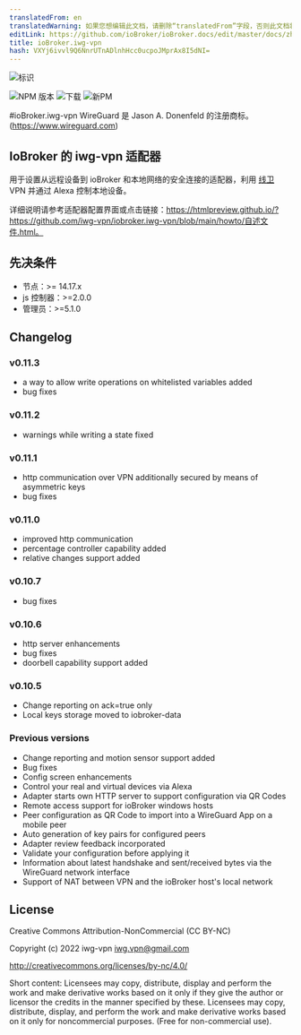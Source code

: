 ```yaml
---
translatedFrom: en
translatedWarning: 如果您想编辑此文档，请删除“translatedFrom”字段，否则此文档将再次自动翻译
editLink: https://github.com/ioBroker/ioBroker.docs/edit/master/docs/zh-cn/adapterref/iobroker.iwg-vpn/README.md
title: ioBroker.iwg-vpn
hash: VXYj6ivvl9Q6NnrUTnADlnhHcc0ucpoJMprAx8I5dNI=
---
```

![标识](../../../en/adapterref/iobroker.iwg-vpn/admin/iwg-vpn.png)

![NPM 版本](http://img.shields.io/npm/v/iobroker.iwg-vpn.svg)
![下载](https://img.shields.io/npm/dm/iobroker.iwg-vpn.svg)
![新PM](https://nodei.co/npm/iobroker.iwg-vpn.png?downloads=true)

#ioBroker.iwg-vpn
WireGuard 是 Jason A. Donenfeld 的注册商标。 (https://www.wireguard.com)

## IoBroker 的 iwg-vpn 适配器
用于设置从远程设备到 ioBroker 和本地网络的安全连接的适配器，利用 [线卫](https://www.wireguard.com) VPN 并通过 Alexa 控制本地设备。

详细说明请参考适配器配置界面或点击链接：https://htmlpreview.github.io/?https://github.com/iwg-vpn/iobroker.iwg-vpn/blob/main/howto/自述文件.html。

## 先决条件
* 节点：>= 14.17.x
* js 控制器：>=2.0.0
* 管理员：>=5.1.0

## Changelog

### v0.11.3
* a way to allow write operations on whitelisted variables added
* bug fixes

### v0.11.2
* warnings while writing a state fixed

### v0.11.1
* http communication over VPN additionally secured by means of asymmetric keys
* bug fixes

### v0.11.0
* improved http communication
* percentage controller capability added
* relative changes support added

### v0.10.7
* bug fixes

### v0.10.6
* http server enhancements
* bug fixes
* doorbell capability support added

### v0.10.5
* Change reporting on ack=true only
* Local keys storage moved to iobroker-data

### Previous versions
* Change reporting and motion sensor support added
* Bug fixes
* Config screen enhancements
* Control your real and virtual devices via Alexa
* Adapter starts own HTTP server to support configuration via QR Codes
* Remote access support for ioBroker windows hosts
* Peer configuration as QR Code to import into a WireGuard App on a mobile peer
* Auto generation of key pairs for configured peers
* Adapter review feedback incorporated
* Validate your configuration before applying it
* Information about latest handshake and sent/received bytes via the WireGuard network interface
* Support of NAT between VPN and the ioBroker host's local network

## License
Creative Commons Attribution-NonCommercial (CC BY-NC)

Copyright (c) 2022 iwg-vpn <iwg.vpn@gmail.com>

http://creativecommons.org/licenses/by-nc/4.0/

Short content:
Licensees may copy, distribute, display and perform the work and make derivative works based on it only if they give the author or licensor the credits in the manner specified by these.
Licensees may copy, distribute, display, and perform the work and make derivative works based on it only for noncommercial purposes.
(Free for non-commercial use).